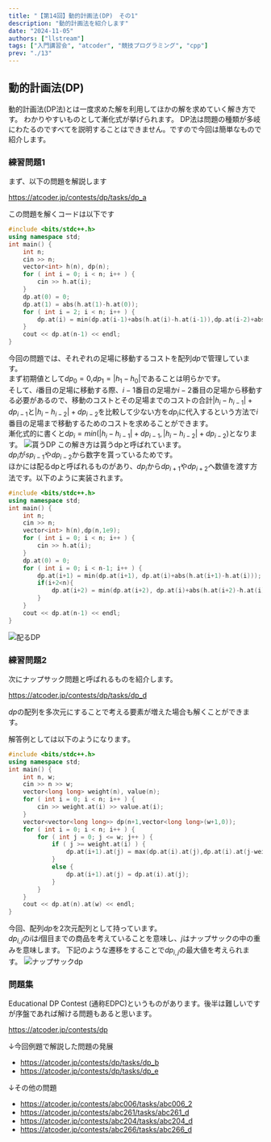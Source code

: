 ```yaml
---
title: "【第14回】動的計画法(DP)　その1"
description: "動的計画法を紹介します"
date: "2024-11-05"
authors: ["llstream"]
tags: ["入門講習会", "atcoder", "競技プログラミング", "cpp"]
prev: "./13"
---
```


## 動的計画法(DP)

動的計画法(DP法)とは一度求めた解を利用してほかの解を求めていく解き方です。
わかりやすいものとして漸化式が挙げられます。
DP法は問題の種類が多岐にわたるのですべてを説明することはできません。ですので今回は簡単なもので紹介します。  

### 練習問題1

まず、以下の問題を解説します

<https://atcoder.jp/contests/dp/tasks/dp_a>

この問題を解くコードは以下です

```cpp
#include <bits/stdc++.h>
using namespace std;
int main() {
    int n;
    cin >> n;
    vector<int> h(n), dp(n);
    for ( int i = 0; i < n; i++ ) {
        cin >> h.at(i);
    }
    dp.at(0) = 0;
    dp.at(1) = abs(h.at(1)-h.at(0));
    for ( int i = 2; i < n; i++ ) {
        dp.at(i) = min(dp.at(i-1)+abs(h.at(i)-h.at(i-1)),dp.at(i-2)+abs(h.at(i)-h.at(i-2)));
    }
    cout << dp.at(n-1) << endl;
}
```

今回の問題では、それぞれの足場に移動するコストを配列$dp$で管理しています。  
まず初期値として$dp_0=0$,$dp_1=|h_1-h_0|$であることは明らかです。  
そして、$i$番目の足場に移動する際、$i-1$番目の足場か$i-2$番目の足場から移動する必要があるので、移動のコストとその足場までのコストの合計$|h_i-h_{i-1}|+dp_{i-1}$と$|h_i-h_{i-2}|+dp_{i-2}$を比較して少ない方を$dp_i$に代入するという方法で$i$番目の足場まで移動するためのコストを求めることができます。  
漸化式的に書くと$dp_i=min(|h_i-h_{i-1}|+dp_{i-1},|h_i-h_{i-2}|+dp_{i-2})$となります。
![貰うDP](/images/blog/intro-course-14/dp-setumei.png)
この解き方は貰うdpと呼ばれています。  
$dp_i$が$sp_{i-1}$や$dp_{i-2}$から数字を貰っているためです。  
ほかには配るdpと呼ばれるものがあり、$dp_i$から$dp_{i+1}$や$dp_{i+2}$へ数値を渡す方法です。以下のように実装されます。

```cpp
#include <bits/stdc++.h>
using namespace std;
int main() {
    int n;
    cin >> n;
    vector<int> h(n),dp(n,1e9);
    for ( int i = 0; i < n; i++ ) {
        cin >> h.at(i);
    }
    dp.at(0) = 0;
    for ( int i = 0; i < n-1; i++ ) {
        dp.at(i+1) = min(dp.at(i+1), dp.at(i)+abs(h.at(i+1)-h.at(i)));
        if(i+2<n){
            dp.at(i+2) = min(dp.at(i+2), dp.at(i)+abs(h.at(i+2)-h.at(i)));
        }
    }
    cout << dp.at(n-1) << endl;
}
```

![配るDP](/images/blog/intro-course-14/kubaru-dp-setumei.png)

### 練習問題2

次にナップサック問題と呼ばれるものを紹介します。

<https://atcoder.jp/contests/dp/tasks/dp_d>

$dp$の配列を多次元にすることで考える要素が増えた場合も解くことができます。

解答例としては以下のようになります。

```cpp
#include <bits/stdc++.h>
using namespace std;
int main() {
    int n, w;
    cin >> n >> w;
    vector<long long> weight(n), value(n);
    for ( int i = 0; i < n; i++ ) {
        cin >> weight.at(i) >> value.at(i);
    }
    vector<vector<long long>> dp(n+1,vector<long long>(w+1,0));
    for ( int i = 0; i < n; i++ ) {
        for ( int j = 0; j <= w; j++ ) {
            if ( j >= weight.at(i) ) {
                dp.at(i+1).at(j) = max(dp.at(i).at(j),dp.at(i).at(j-weight.at(i))+value.at(i));
            }
            else {
                dp.at(i+1).at(j) = dp.at(i).at(j);
            }
        }
    }
    cout << dp.at(n).at(w) << endl;
}
```

今回、配列$dp$を2次元配列として持っています。  
$dp_{i,j}$の$i$は$i$個目までの商品を考えていることを意味し、$j$はナップサックの中の重みを意味します。
下記のような遷移をすることで$dp_{i,j}$の最大値を考えられます。
![ナップサックdp](/images/blog/intro-course-14/knapsack-dp-setumei.png)

### 問題集

Educational DP Contest (通称EDPC)というものがあります。後半は難しいですが序盤であれば解ける問題もあると思います。

<https://atcoder.jp/contests/dp>

↓今回例題で解説した問題の発展

- <https://atcoder.jp/contests/dp/tasks/dp_b>
- <https://atcoder.jp/contests/dp/tasks/dp_e>

↓その他の問題

- <https://atcoder.jp/contests/abc006/tasks/abc006_2>
- <https://atcoder.jp/contests/abc261/tasks/abc261_d>
- <https://atcoder.jp/contests/abc204/tasks/abc204_d>
- <https://atcoder.jp/contests/abc266/tasks/abc266_d>
